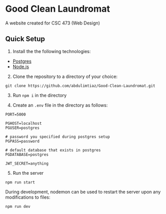 # Good Clean Laundromat

A website created for CSC 473 (Web Design)

## Quick Setup

1. Install the the following technologies: 

- [Postgres](https://www.postgresql.org/download/)
- [Node.js](https://nodejs.org/en/download/)

2. Clone the repository to a directory of your choice: 

```
git clone https://github.com/abdulimtiaz/Good-Clean-Laundromat.git
```

3. Run `npm i` in the directory

4. Create an `.env` file in the directory as follows:

```
PORT=5000

PGHOST=localhost
PGUSER=postgres

# password you specified during postgres setup
PGPASS=password

# default database that exists in postgres
PGDATABASE=postgres

JWT_SECRET=anything

```

5. Run the server
```
npm run start
```

During development, nodemon can be used to restart the server upon any modifications to files:

``` 
npm run dev
```